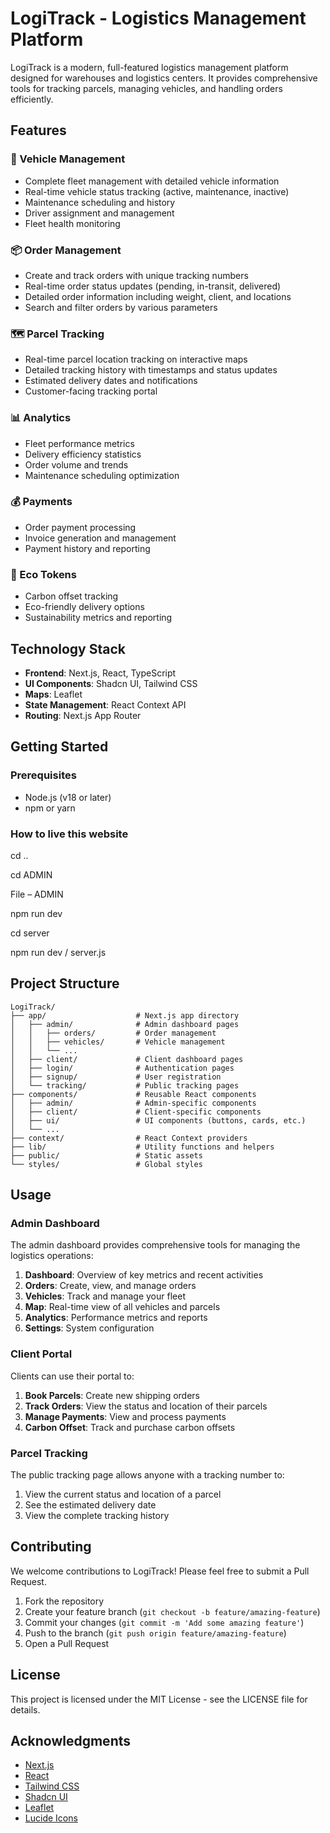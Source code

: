 # LogiTrack - Logistics Management Platform

LogiTrack is a modern, full-featured logistics management platform designed for warehouses and logistics centers. It provides comprehensive tools for tracking parcels, managing vehicles, and handling orders efficiently.

## Features

### 🚚 Vehicle Management
- Complete fleet management with detailed vehicle information
- Real-time vehicle status tracking (active, maintenance, inactive)
- Maintenance scheduling and history
- Driver assignment and management
- Fleet health monitoring

### 📦 Order Management
- Create and track orders with unique tracking numbers
- Real-time order status updates (pending, in-transit, delivered)
- Detailed order information including weight, client, and locations
- Search and filter orders by various parameters

### 🗺️ Parcel Tracking
- Real-time parcel location tracking on interactive maps
- Detailed tracking history with timestamps and status updates
- Estimated delivery dates and notifications
- Customer-facing tracking portal

### 📊 Analytics
- Fleet performance metrics
- Delivery efficiency statistics
- Order volume and trends
- Maintenance scheduling optimization

### 💰 Payments
- Order payment processing
- Invoice generation and management
- Payment history and reporting

### 🌿 Eco Tokens
- Carbon offset tracking
- Eco-friendly delivery options
- Sustainability metrics and reporting

## Technology Stack

- **Frontend**: Next.js, React, TypeScript
- **UI Components**: Shadcn UI, Tailwind CSS
- **Maps**: Leaflet
- **State Management**: React Context API
- **Routing**: Next.js App Router

## Getting Started

### Prerequisites

- Node.js (v18 or later)
- npm or yarn

### How to live this website

cd .. 

cd ADMIN

File – ADMIN 

npm run dev 

cd server 

npm run dev / server.js 


## Project Structure

```
LogiTrack/
├── app/                    # Next.js app directory
│   ├── admin/              # Admin dashboard pages
│   │   ├── orders/         # Order management
│   │   ├── vehicles/       # Vehicle management
│   │   └── ...
│   ├── client/             # Client dashboard pages
│   ├── login/              # Authentication pages
│   ├── signup/             # User registration
│   └── tracking/           # Public tracking pages
├── components/             # Reusable React components
│   ├── admin/              # Admin-specific components
│   ├── client/             # Client-specific components
│   ├── ui/                 # UI components (buttons, cards, etc.)
│   └── ...
├── context/                # React Context providers
├── lib/                    # Utility functions and helpers
├── public/                 # Static assets
└── styles/                 # Global styles
```

## Usage

### Admin Dashboard

The admin dashboard provides comprehensive tools for managing the logistics operations:

1. **Dashboard**: Overview of key metrics and recent activities
2. **Orders**: Create, view, and manage orders
3. **Vehicles**: Track and manage your fleet
4. **Map**: Real-time view of all vehicles and parcels
5. **Analytics**: Performance metrics and reports
6. **Settings**: System configuration

### Client Portal

Clients can use their portal to:

1. **Book Parcels**: Create new shipping orders
2. **Track Orders**: View the status and location of their parcels
3. **Manage Payments**: View and process payments
4. **Carbon Offset**: Track and purchase carbon offsets

### Parcel Tracking

The public tracking page allows anyone with a tracking number to:

1. View the current status and location of a parcel
2. See the estimated delivery date
3. View the complete tracking history

## Contributing

We welcome contributions to LogiTrack! Please feel free to submit a Pull Request.

1. Fork the repository
2. Create your feature branch (`git checkout -b feature/amazing-feature`)
3. Commit your changes (`git commit -m 'Add some amazing feature'`)
4. Push to the branch (`git push origin feature/amazing-feature`)
5. Open a Pull Request

## License

This project is licensed under the MIT License - see the LICENSE file for details.

## Acknowledgments

- [Next.js](https://nextjs.org/)
- [React](https://reactjs.org/)
- [Tailwind CSS](https://tailwindcss.com/)
- [Shadcn UI](https://ui.shadcn.com/)
- [Leaflet](https://leafletjs.com/)
- [Lucide Icons](https://lucide.dev/) 
